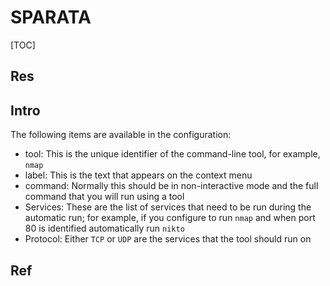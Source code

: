 # SPARATA

[TOC]



## Res


## Intro
The following items are available in the configuration:
- tool: This is the unique identifier of the command-line tool, for example, `nmap`
- label: This is the text that appears on the context menu
- command: Normally this should be in non-interactive mode and the full command that you will run using a tool
- Services: These are the list of services that need to be run during the automatic run; for example, if you configure to run `nmap` and when port 80 is identified automatically run `nikto`
- Protocol: Either `TCP` or `UDP` are the services that the tool should run on



## Ref

